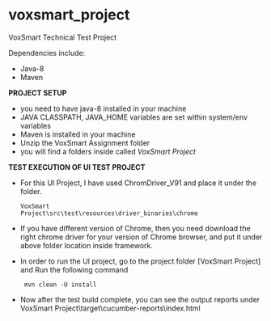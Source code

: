 # voxsmart_project
VoxSmart Technical Test Project


Dependencies include:
  - Java-8
  - Maven

**PROJECT SETUP**

 - you need to have java-8 installed in your machine
 - JAVA CLASSPATH, JAVA_HOME variables are set within system/env variables
 - Maven is installed in your machine
 - Unzip the VoxSmart Assignment folder
 - you will find a folders inside called *VoxSmart Project*

**TEST EXECUTION OF UI TEST PROJECT**

- For this UI Project, I have used ChromDriver_V91 and place it under the folder.

     <code>VoxSmart Project\src\test\resources\driver_binaries\chrome</code>

- If you have different version of Chrome, then you need download the right chrome driver for
 your version of Chrome browser, and put it under above folder location inside framework.

- In order to run the UI project, go to the project folder [VoxSmart Project] and Run the following command

   <code> mvn clean -U install </code>

- Now after the test build complete, you can see the output reports under
     VoxSmart Project\target\cucumber-reports\index.html
